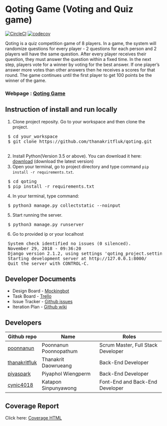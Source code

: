 # Qoting Game (Voting and Quiz game)
[![CircleCI](https://circleci.com/gh/thanakritfluk/qoting.svg?style=svg)](https://circleci.com/gh/thanakritfluk/qoting)
  [![codecov](https://codecov.io/gh/thanakritfluk/qoting/branch/master/graph/badge.svg)](https://codecov.io/gh/thanakritfluk/qoting)

Qoting is a quiz competition game of 8 players. In a game, the system will randomize questions for every player - 2 questions for each person and 2 players will have the same question. After every player receives their question, they must answer the question within a fixed time. In the next step, players vote for a winner by voting for the best answer. If one player’s answer  more votes than other answers then he receives a scores for that round. The game continues until the first player to get 100 points be the winner of the game.
### Webpage : [Qoting Game](https://qoting-postgre.herokuapp.com/)

## Instruction of install and run locally
1. Clone project reposity. Go to your workspace and then clone the project.
 <pre>
 $ cd your_workspace
 $ git clone https://github.com/thanakritfluk/qoting.git
  </pre>
2. Install Python(Version 3.5 or above). You can download it here: [download](https://www.python.org/downloads/) (download the latest version)
3. Open your terminal, go to project directory and type command `pip install -r requirements.txt`.
<pre>
 $ cd qoting
 $ pip install -r requirements.txt
</pre>
4. In your terminal, type command:
<pre>
 $ python3 manage.py collectstatic --noinput
</pre>
5. Start running the server.
<pre>
 $ python3 manage.py runserver
</pre>
6. Go to provided ip or your localhost
<pre>
 System check identified no issues (0 silenced).
 November 29, 2018 - 09:36:20
 Django version 2.1.2, using settings 'qoting_project.settings'
 Starting development server at http://127.0.0.1:8000/
 Quit the server with CONTROL-C.
</pre>

## Developer Documents

- Design Board - [Mockingbot](https://mockingbot.in/app/gKG93IyiYY4PIaKeLOYHpRuXI8VgwvS)
- Task Board - [Trello](https://trello.com/b/pqINZU2E/qoting)  
- Issue Tracker - [Github issues](https://github.com/thanakritfluk/qoting/issues)
- Iteration Plan - [Github wiki](https://github.com/thanakritfluk/qoting/wiki/Iteration-plan)


## Developers

Github repo           |           Name           |               Roles
-------------|--------------------------|-------------------------------------
[poonnanun](https://github.com/poonnanun)  |   Poonnanun Poonnopathum |  Scrum Master, Full Stack Developer
[thanakritfluk](https://github.com/thanakritfluk)    |   Thanakrit Daowrueang   |  Back-End Developer
[piyaspark](https://github.com/piyaspark)    |   Piyaphol Wiengperm     |  Back-End Developer
[cynic4018](https://github.com/cynic4018)   |   Katapon Sinpunyawong   |  Font-End and Back-End Developer

## Coverage Report

Click here: [Coverage HTML](http://htmlpreview.github.io/?https://github.com/thanakritfluk/qoting/blob/dev-test-assignroom/coverage_html_report/index.html)
